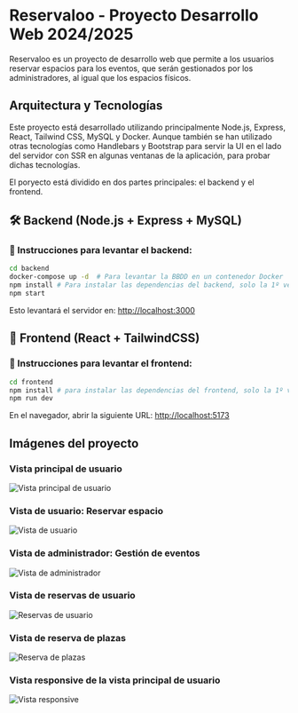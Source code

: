 # Reservaloo - Proyecto Desarrollo Web 2024/2025 

Reservaloo es un proyecto de desarrollo web que permite a los usuarios reservar espacios para los eventos, que serán gestionados por los administradores, al igual que los espacios físicos.   

## Arquitectura y Tecnologías

Este proyecto está desarrollado utilizando principalmente Node.js, Express, React, Tailwind CSS, MySQL y Docker. Aunque también se han utilizado otras tecnologías como Handlebars y Bootstrap para servir la UI en el lado del servidor con SSR en algunas ventanas de la aplicación, para probar dichas tecnologías.

El poryecto está dividido en dos partes principales: el backend y el frontend.

## 🛠️ Backend (Node.js + Express + MySQL)

### 📂 Instrucciones para levantar el backend:


```bash
cd backend
docker-compose up -d  # Para levantar la BBDD en un contenedor Docker
npm install # Para instalar las dependencias del backend, solo la 1º vez
npm start
```
Esto levantará el servidor en: [http://localhost:3000](http://localhost:3000)


## 🚀 Frontend (React + TailwindCSS)

### 📂 Instrucciones para levantar el frontend:

```bash
cd frontend
npm install # para instalar las dependencias del frontend, solo la 1º vez
npm run dev
```
En el navegador, abrir la siguiente URL: [http://localhost:5173](http://localhost:5173)

## Imágenes del proyecto

### Vista principal de usuario

![Vista principal de usuario](https://raw.githubusercontent.com/antncaballero/Proyecto-DAWEB/main/imagenes-readme/principal-user.png)

### Vista de usuario: Reservar espacio

![Vista de usuario](https://raw.githubusercontent.com/antncaballero/Proyecto-DAWEB/main/imagenes-readme/espacio-user.png)

### Vista de administrador: Gestión de eventos

![Vista de administrador](https://raw.githubusercontent.com/antncaballero/Proyecto-DAWEB/main/imagenes-readme/eventos-admin.png)

### Vista de reservas de usuario

![Reservas de usuario](https://raw.githubusercontent.com/antncaballero/Proyecto-DAWEB/main/imagenes-readme/reservas-user.png)

### Vista de reserva de plazas

![Reserva de plazas](https://raw.githubusercontent.com/antncaballero/Proyecto-DAWEB/main/imagenes-readme/reservaplazas-user.png)

### Vista responsive de la vista principal de usuario

![Vista responsive](https://raw.githubusercontent.com/antncaballero/Proyecto-DAWEB/main/imagenes-readme/responsive-user.png)
